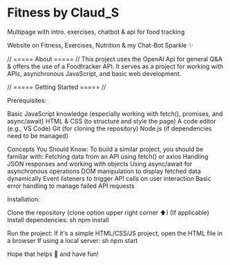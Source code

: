 # Fitness by Claud_S
 Multipage with intro. exercises, chatbot & api for food tracking

 Website on Fitness, Exercises, Nutrition & my Chat-Bot Sparkle ✨

// ===== About ===== //
This project uses the OpenAI Api for general Q&A & offers the use of 
a Foodtracker API.
It serves as a project for working with APIs, asynchronous JavaScript, and basic web development. 

// ===== Getting Started ===== //

Prerequisites:

Basic JavaScript knowledge (especially working with fetch(), promises, and async/await)
HTML & CSS (to structure and style the page)
A code editor (e.g., VS Code)
Git (for cloning the repository)
Node.js (if dependencies need to be managed)

Concepts You Should Know:
To build a similar project, you should be familiar with:
Fetching data from an API using fetch() or axios
Handling JSON responses and working with objects
Using async/await for asynchronous operations
DOM manipulation to display fetched data dynamically
Event listeners to trigger API calls on user interaction
Basic error handling to manage failed API requests

Installation:

Clone the repository (clone option upper right corner ⬆)
(If applicable) Install dependencies:
sh
npm install

Run the project:
If it's a simple HTML/CSS/JS project, open the HTML file in a browser
If using a local server:
sh
npm start

Hope that helps 🤗 and have fun!
